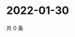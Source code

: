 # 2022-01-30

共 0 条

<!-- BEGIN WEIBO -->
<!-- 最后更新时间 Sun Jan 30 2022 01:12:40 GMT+0800 (China Standard Time) -->

<!-- END WEIBO -->
